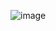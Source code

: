 ![image](https://github.com/DineshGarusinghege/ChatGPT-Clone/assets/140329456/0896cd28-7d79-40e2-8e86-1d63188e11d0)
